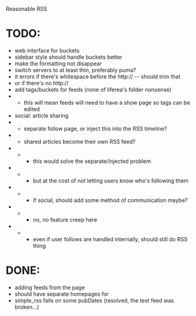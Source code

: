 Reasonable RSS

TODO:
=====

* web interface for buckets
* sidebar style should handle buckets better
* make the formatting not disappear
* switch servers to at least thin, preferably puma?
* it errors if there's whitespace before the http:// -- should trim that
* or if there's no http://
* add tags/buckets for feeds (none of liferea's folder nonsense)
* * this will mean feeds will need to have a show page so tags can be edited
* social: article sharing
* * separate follow page, or inject this into the RSS timeline?
* * shared articles become their own RSS feed?
* * * this would solve the separate/injected problem
* * * but at the cost of not letting users know who's following them
* * * if social, should add some method of communication maybe?
* * * no, no feature creep here
* * * even if user follows are handled internally, should still do RSS thing

DONE:
=====

* adding feeds from the page
* should have separate homepages for
* simple_rss fails on some pubDates (resolved, the test feed was broken...)
